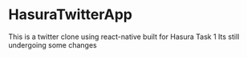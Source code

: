 # HasuraTwitterApp
This is a twitter clone using react-native built for Hasura Task 1
Its still undergoing some changes 

